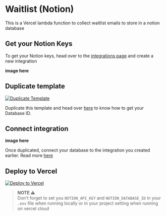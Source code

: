 # Waitlist (Notion)

This is a Vercel lambda function to collect waitlist emails to store in a notion database

## Get your Notion Keys

To get your Notion keys, head over to the [integrations page](https://www.notion.so/profile/integrations) and create a new integration

**image here**

## Duplicate template

[![Duplicate Template](https://img.shields.io/badge/Duplicate_Template-blue?style=for-the-badge&logo=notion)](https://thenothing.notion.site/14daf7b5b54180ce8feecf873c62452d?v=14daf7b5b541816d9521000c0f735703&pvs=4)

Duplicate this template and head over [here](https://developers.notion.com/reference/retrieve-a-database) to know how to get your Database ID.

## Connect integration

**image here**

Once duplicated, connect your database to the integration you created earlier. Read more [here](https://developers.notion.com/docs/create-a-notion-integration#give-your-integration-page-permissions)

## Deploy to Vercel

[![Deploy to Vercel](https://vercel.com/button)](https://vercel.com/import/project?template=https://github.com/ichtrojan/waitlist)

>**NOTE ⚠️** </br>
> Don't forget to set you `NOTION_API_KEY` and `NOTION_DATABASE_ID` in your `.env` file when running locally 
> or in your project setting when running on vercel cloud
